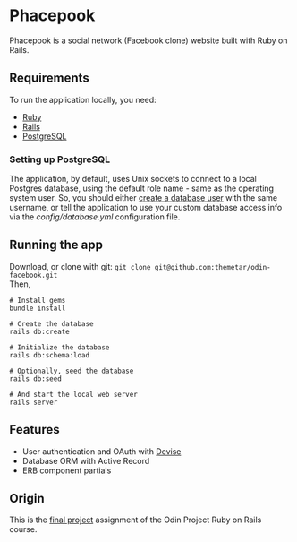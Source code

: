 # Phacepook

Phacepook is a social network (Facebook clone) website built with Ruby on Rails.

## Requirements

To run the application locally, you need:
 * [Ruby](https://www.ruby-lang.org/en/downloads/)
 * [Rails](https://guides.rubyonrails.org/getting_started.html)
 * [PostgreSQL](https://www.postgresql.org/download/)

### Setting up PostgreSQL

The application, by default, uses Unix sockets to connect to a local Postgres database, using the default role name - same as the operating system user. So, you should either [create a database user](https://www.postgresql.org/docs/12/database-roles.html) with the same username, or tell the application to use your custom database access info via the _config/database.yml_ configuration file.

## Running the app

Download, or clone with git: `git clone git@github.com:themetar/odin-facebook.git`<br>
Then,
```
# Install gems
bundle install

# Create the database
rails db:create

# Initialize the database
rails db:schema:load

# Optionally, seed the database
rails db:seed

# And start the local web server
rails server
```
## Features

* User authentication and OAuth with [Devise](https://github.com/heartcombo/devise/)
* Database ORM with Active Record
* ERB component partials

## Origin

This is the [final project](https://www.theodinproject.com/lessons/final-project) assignment of the Odin Project Ruby on Rails course.
